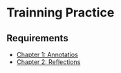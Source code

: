 # Trainning Practice

## Requirements

- [Chapter 1: Annotatios](chapter_practice/chapter_1_annotations/README.md)
- [Chapter 2: Reflections](chapter_practice/chapter_2_reflections/README.md)